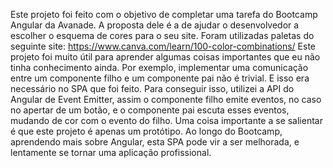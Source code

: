   Este projeto foi feito com o objetivo de completar uma tarefa do Bootcamp Angular da Avanade.
A proposta dele é a de ajudar o desenvolvedor a escolher o esquema de cores para o seu site.
Foram utilizadas paletas do seguinte site: https://www.canva.com/learn/100-color-combinations/
Este projeto foi muito útil para aprender algumas coisas importantes que eu não tinha conhecimento ainda. Por exemplo, implementar uma comunicação entre um componente filho e um componente pai não é trivial. E isso era necessário no SPA que foi feito. Para conseguir isso, utilizei a API do Angular de Event Emitter, assim o componente filho emite eventos, no caso no apertar de um botão, e o componente pai escuta esses eventos, mudando de cor com o evento do filho. 
  Uma coisa importante a se salientar é que este projeto é apenas um protótipo. Ao longo do Bootcamp, aprendendo mais sobre Angular, esta SPA pode vir a ser melhorada, e lentamente se tornar uma aplicação profissional.
